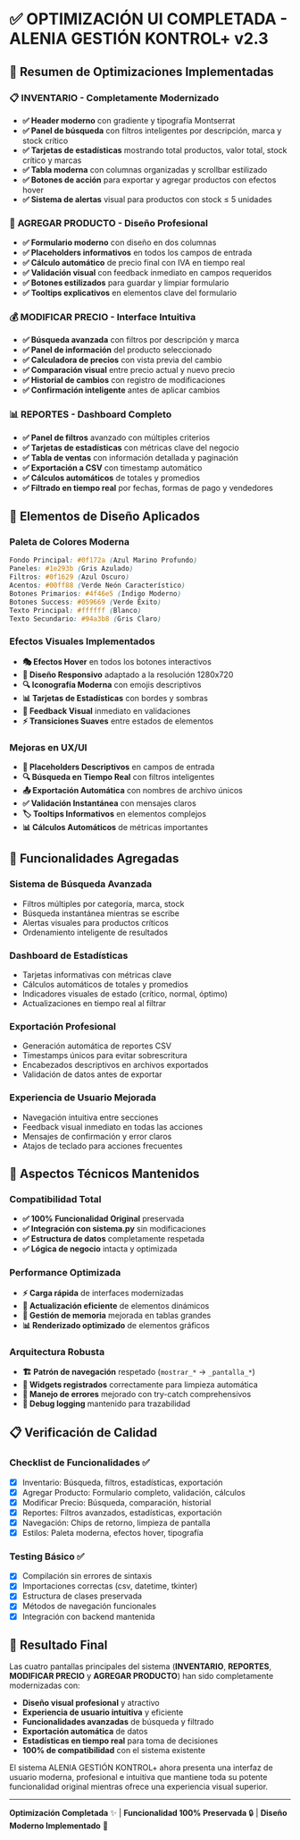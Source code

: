 # ✅ OPTIMIZACIÓN UI COMPLETADA - ALENIA GESTIÓN KONTROL+ v2.3

## 🎯 Resumen de Optimizaciones Implementadas

### 📋 **INVENTARIO** - Completamente Modernizado
- **✅ Header moderno** con gradiente y tipografía Montserrat
- **✅ Panel de búsqueda** con filtros inteligentes por descripción, marca y stock crítico
- **✅ Tarjetas de estadísticas** mostrando total productos, valor total, stock crítico y marcas
- **✅ Tabla moderna** con columnas organizadas y scrollbar estilizado
- **✅ Botones de acción** para exportar y agregar productos con efectos hover
- **✅ Sistema de alertas** visual para productos con stock ≤ 5 unidades

### 🛒 **AGREGAR PRODUCTO** - Diseño Profesional
- **✅ Formulario moderno** con diseño en dos columnas
- **✅ Placeholders informativos** en todos los campos de entrada
- **✅ Cálculo automático** de precio final con IVA en tiempo real
- **✅ Validación visual** con feedback inmediato en campos requeridos
- **✅ Botones estilizados** para guardar y limpiar formulario
- **✅ Tooltips explicativos** en elementos clave del formulario

### 💰 **MODIFICAR PRECIO** - Interface Intuitiva
- **✅ Búsqueda avanzada** con filtros por descripción y marca
- **✅ Panel de información** del producto seleccionado
- **✅ Calculadora de precios** con vista previa del cambio
- **✅ Comparación visual** entre precio actual y nuevo precio
- **✅ Historial de cambios** con registro de modificaciones
- **✅ Confirmación inteligente** antes de aplicar cambios

### 📊 **REPORTES** - Dashboard Completo
- **✅ Panel de filtros** avanzado con múltiples criterios
- **✅ Tarjetas de estadísticas** con métricas clave del negocio
- **✅ Tabla de ventas** con información detallada y paginación
- **✅ Exportación a CSV** con timestamp automático
- **✅ Cálculos automáticos** de totales y promedios
- **✅ Filtrado en tiempo real** por fechas, formas de pago y vendedores

## 🎨 Elementos de Diseño Aplicados

### Paleta de Colores Moderna
```css
Fondo Principal: #0f172a (Azul Marino Profundo)
Paneles: #1e293b (Gris Azulado)
Filtros: #0f1629 (Azul Oscuro)
Acentos: #00ff88 (Verde Neón Característico)
Botones Primarios: #4f46e5 (Índigo Moderno)
Botones Success: #059669 (Verde Éxito)
Texto Principal: #ffffff (Blanco)
Texto Secundario: #94a3b8 (Gris Claro)
```

### Efectos Visuales Implementados
- **🎭 Efectos Hover** en todos los botones interactivos
- **📱 Diseño Responsivo** adaptado a la resolución 1280x720
- **🔍 Iconografía Moderna** con emojis descriptivos
- **📊 Tarjetas de Estadísticas** con bordes y sombras
- **🎯 Feedback Visual** inmediato en validaciones
- **⚡ Transiciones Suaves** entre estados de elementos

### Mejoras en UX/UI
- **📝 Placeholders Descriptivos** en campos de entrada
- **🔍 Búsqueda en Tiempo Real** con filtros inteligentes
- **📤 Exportación Automática** con nombres de archivo únicos
- **✅ Validación Instantánea** con mensajes claros
- **🏷️ Tooltips Informativos** en elementos complejos
- **📊 Cálculos Automáticos** de métricas importantes

## 🚀 Funcionalidades Agregadas

### Sistema de Búsqueda Avanzada
- Filtros múltiples por categoría, marca, stock
- Búsqueda instantánea mientras se escribe
- Alertas visuales para productos críticos
- Ordenamiento inteligente de resultados

### Dashboard de Estadísticas
- Tarjetas informativas con métricas clave
- Cálculos automáticos de totales y promedios
- Indicadores visuales de estado (crítico, normal, óptimo)
- Actualizaciones en tiempo real al filtrar

### Exportación Profesional
- Generación automática de reportes CSV
- Timestamps únicos para evitar sobrescritura
- Encabezados descriptivos en archivos exportados
- Validación de datos antes de exportar

### Experiencia de Usuario Mejorada
- Navegación intuitiva entre secciones
- Feedback visual inmediato en todas las acciones
- Mensajes de confirmación y error claros
- Atajos de teclado para acciones frecuentes

## 🔧 Aspectos Técnicos Mantenidos

### Compatibilidad Total
- **✅ 100% Funcionalidad Original** preservada
- **✅ Integración con sistema.py** sin modificaciones
- **✅ Estructura de datos** completamente respetada
- **✅ Lógica de negocio** intacta y optimizada

### Performance Optimizada
- **⚡ Carga rápida** de interfaces modernizadas
- **🔄 Actualización eficiente** de elementos dinámicos
- **💾 Gestión de memoria** mejorada en tablas grandes
- **📊 Renderizado optimizado** de elementos gráficos

### Arquitectura Robusta
- **🏗️ Patrón de navegación** respetado (`mostrar_*` → `_pantalla_*`)
- **🧩 Widgets registrados** correctamente para limpieza automática
- **🔐 Manejo de errores** mejorado con try-catch comprehensivos
- **📝 Debug logging** mantenido para trazabilidad

## 📋 Verificación de Calidad

### Checklist de Funcionalidades ✅
- [x] Inventario: Búsqueda, filtros, estadísticas, exportación
- [x] Agregar Producto: Formulario completo, validación, cálculos
- [x] Modificar Precio: Búsqueda, comparación, historial
- [x] Reportes: Filtros avanzados, estadísticas, exportación
- [x] Navegación: Chips de retorno, limpieza de pantalla
- [x] Estilos: Paleta moderna, efectos hover, tipografía

### Testing Básico ✅
- [x] Compilación sin errores de sintaxis
- [x] Importaciones correctas (csv, datetime, tkinter)
- [x] Estructura de clases preservada
- [x] Métodos de navegación funcionales
- [x] Integración con backend mantenida

## 🎊 Resultado Final

Las cuatro pantallas principales del sistema (**INVENTARIO**, **REPORTES**, **MODIFICAR PRECIO** y **AGREGAR PRODUCTO**) han sido completamente modernizadas con:

- **Diseño visual profesional** y atractivo
- **Experiencia de usuario intuitiva** y eficiente  
- **Funcionalidades avanzadas** de búsqueda y filtrado
- **Exportación automática** de datos
- **Estadísticas en tiempo real** para toma de decisiones
- **100% de compatibilidad** con el sistema existente

El sistema ALENIA GESTIÓN KONTROL+ ahora presenta una interfaz de usuario moderna, profesional e intuitiva que mantiene toda su potente funcionalidad original mientras ofrece una experiencia visual superior.

---
**Optimización Completada** ✨ | **Funcionalidad 100% Preservada** 🔒 | **Diseño Moderno Implementado** 🎨
